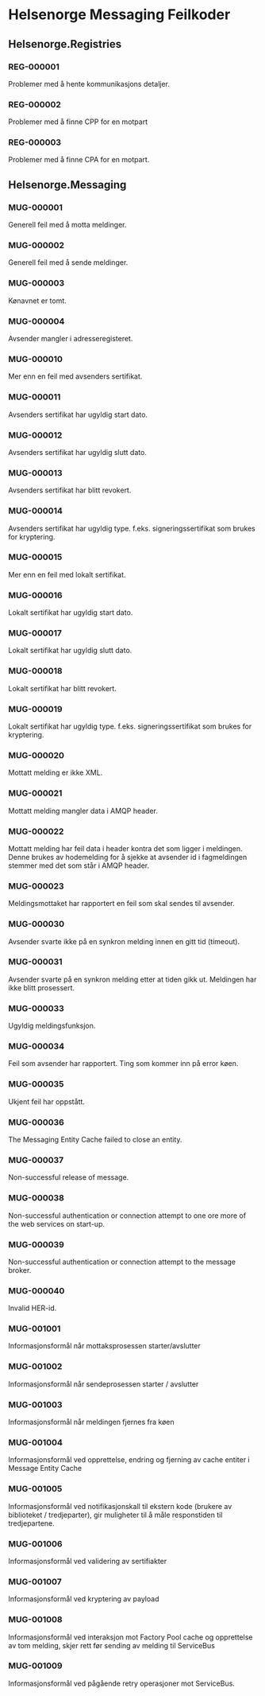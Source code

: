 # Helsenorge Messaging Feilkoder

## Helsenorge.Registries

### REG-000001
Problemer med å hente kommunikasjons detaljer.
 
### REG-000002
Problemer med å finne CPP for en motpart

### REG-000003
Problemer med å finne CPA for en motpart.

## Helsenorge.Messaging

### MUG-000001
Generell feil med å motta meldinger.

### MUG-000002
Generell feil med å sende meldinger.

### MUG-000003
Kønavnet er tomt.

### MUG-000004
Avsender mangler i adresseregisteret.

### MUG-000010
Mer enn en feil med avsenders sertifikat.

### MUG-000011
Avsenders sertifikat har ugyldig start dato.

### MUG-000012
Avsenders sertifikat har ugyldig slutt dato.

### MUG-000013
Avsenders sertifikat har blitt revokert.

### MUG-000014
Avsenders sertifikat har ugyldig type. f.eks. signeringssertifikat som brukes for kryptering.

### MUG-000015
Mer enn en feil med lokalt sertifikat.

### MUG-000016
Lokalt sertifikat har ugyldig start dato.

### MUG-000017
Lokalt sertifikat har ugyldig slutt dato.

### MUG-000018
Lokalt sertifikat har blitt revokert.

### MUG-000019
Lokalt sertifikat har ugyldig type. f.eks. signeringssertifikat som brukes for kryptering.

### MUG-000020
Mottatt melding er ikke XML.

### MUG-000021
Mottatt melding mangler data i AMQP header.

### MUG-000022
Mottatt melding har feil data i header kontra det som ligger i meldingen. Denne brukes av hodemelding for å sjekke at avsender id i fagmeldingen stemmer med det som står i AMQP header. 

### MUG-000023
Meldingsmottaket har rapportert en feil som skal sendes til avsender. 

### MUG-000030
Avsender svarte ikke på en synkron melding innen en gitt tid (timeout).

### MUG-000031
Avsender svarte på en synkron melding etter at tiden gikk ut. Meldingen har ikke blitt prosessert.

### MUG-000033
Ugyldig meldingsfunksjon.

### MUG-000034
Feil som avsender har rapportert. Ting som kommer inn på error køen.

### MUG-000035
Ukjent feil har oppstått.

### MUG-000036
The Messaging Entity Cache failed to close an entity.

### MUG-000037
Non-successful release of message.

### MUG-000038
Non-successful authentication or connection attempt to one ore more of the web services on start-up.

### MUG-000039
Non-successful authentication or connection attempt to the message broker.

### MUG-000040
Invalid HER-id.

### MUG-001001
Informasjonsformål når mottaksprosessen starter/avslutter

### MUG-001002
Informasjonsformål når sendeprosessen starter / avslutter 

### MUG-001003
Informasjonsformål når meldingen fjernes fra køen

### MUG-001004
Informasjonsformål ved opprettelse, endring og fjerning av cache entiter i Message Entity Cache

### MUG-001005
Informasjonsformål ved notifikasjonskall til ekstern kode (brukere av biblioteket / tredjeparter), gir muligheter til å måle responstiden til tredjepartene.

### MUG-001006
Informasjonsformål ved validering av sertifiakter

### MUG-001007
Informasjonsformål ved kryptering av payload

### MUG-001008
Informasjonsformål ved interaksjon mot Factory Pool cache og opprettelse av tom melding, skjer rett før sending av melding til ServiceBus

### MUG-001009
Informasjonsformål ved pågående retry operasjoner mot ServiceBus.
